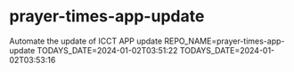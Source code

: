 # prayer-times-app-update
Automate the update of ICCT APP
update
REPO_NAME=prayer-times-app-update
TODAYS_DATE=2024-01-02T03:51:22
TODAYS_DATE=2024-01-02T03:53:16
